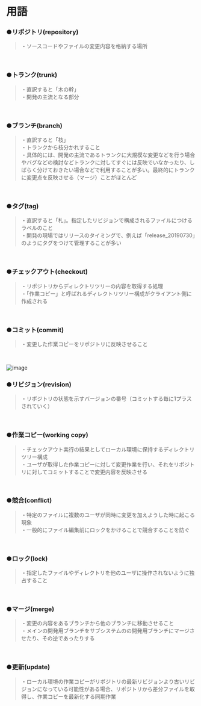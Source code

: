 # 用語

### ●リポジトリ(repository)
>・ソースコードやファイルの変更内容を格納する場所<br>
<br>

### ●トランク(trunk)
>・直訳すると「木の幹」<br>
>・開発の主流となる部分<br>
<br>

### ●ブランチ(branch)
>・直訳すると「枝」<br>
>・トランクから枝分かれすること<br>
>・具体的には、開発の主流であるトランクに大規模な変更などを行う場合やバグなどの検討などトランクに対してすぐには反映でいなかったり、しばらく分けておきたい場合などで利用することが多い。最終的にトランクに変更点を反映させる（マージ）ことがほとんど<br>
<br>

### ●タグ(tag)
>・直訳すると「札」。指定したリビジョンで構成されるファイルにつけるラベルのこと<br>
>・開発の現場ではリリースのタイミングで、例えば「release_20190730」のようにタグをつけて管理することが多い<br>
<br>

### ●チェックアウト(checkout)
>・リポジトリからディレクトリツリーの内容を取得する処理<br>
>・「作業コピー」と呼ばれるディレクトリツリー構成がクライアント側に作成される<br>
<br>

### ●コミット(commit)
>・変更した作業コピーをリポジトリに反映させること<br>
<br>

![image](https://user-images.githubusercontent.com/81621944/209934619-5b184b0e-f6ca-45a0-8632-4b5bd0f3f3aa.png)
<br>

### ●リビジョン(revision)
>・リポジトリの状態を示すバージョンの番号（コミットする毎に1プラスされていく）<br>
<br>

### ●作業コピー(working copy)
>・チェックアウト実行の結果としてローカル環境に保持するディレクトリツリー構成<br>
>・ユーザが取得した作業コピーに対して変更作業を行い、それをリポジトリに対してコミットすることで変更内容を反映させる<br>
<br>

### ●競合(conflict)
>・特定のファイルに複数のユーザが同時に変更を加えようした時に起こる現象<br>
>・一般的にファイル編集前にロックをかけることで競合することを防ぐ<br>
<br>

### ●ロック(lock)
>・指定したファイルやディレクトリを他のユーザに操作されないように独占すること<br>
<br>

### ●マージ(merge)
>・変更の内容をあるブランチから他のブランチに移動させること<br>
>・メインの開発用ブランチをサブシステムのの開発用ブランチにマージさせたり、その逆であったりする<br>
<br>

### ●更新(update)
>・ローカル環境の作業コピーがリポジトリの最新リビジョンより古いリビジョンになっている可能性がある場合、リポジトリから差分ファイルを取得し、作業コピーを最新化する同期作業<br>
<br>
